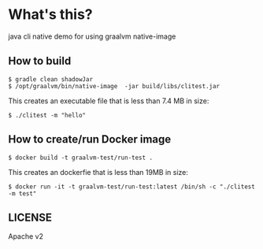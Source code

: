 # What's this?

java cli native demo for using graalvm native-image

## How to build

```
$ gradle clean shadowJar
$ /opt/graalvm/bin/native-image  -jar build/libs/clitest.jar 
```

This creates an executable file that is less than 7.4 MB in size:

```
$ ./clitest -m "hello"
```

## How to create/run Docker image

```
$ docker build -t graalvm-test/run-test .
```
This creates an dockerfie that is less than 19MB in size:
```
$ docker run -it -t graalvm-test/run-test:latest /bin/sh -c "./clitest -m test"
```




## LICENSE

Apache v2
